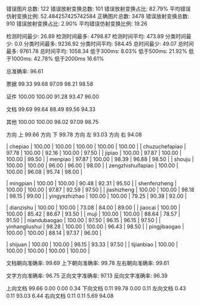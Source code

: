 错误图片总数: 122 错误放射变换总数: 101 错误放射变换占比: 82.79% 平均错误仿射变换比例: 52.484257425742584
正确图片总数: 3478 错误放射变换总数: 910 错误放射变换占比: 2.90% 平均错误仿射变换比例: 19.26

检测时间最少: 26.89 检测时间最多: 4798.87 检测时间平均: 473.89
分类时间最少: 0.0 分类时间最多: 9236.92 分类时间平均: 584.45
总时间最少: 49.07 总时间最多: 9761.78 总时间平均: 1058.34
低于300ms: 8.03% 低于500ms: 21.92% 低于1000ms: 42.78% 低于2000ms 16.61%

总准确率: 96.61 

票据
 99.33 99.68 97.09 98.21 98.58 

证件
 100.00 100.00 91.28 93.47 96.00 

文档
 99.69 99.64 88.49 89.56 94.33 

其他
 100.00 100.00 98.02 97.09 98.75 

方向 上  99.66 
方向 下  99.78 
方向 左  93.03 
方向 右  94.08 

| chepiao |  100.00 | 100.00 | 100.00 | 100.00 | 100.00 |
| chuzuchefapiao |  97.78 | 100.00 | 92.16 | 100.00 | 97.50 |
| jipiao |  100.00 | 97.87 | 100.00 | 100.00 | 99.50 |
| menpiao |  97.87 | 100.00 | 98.39 | 96.88 | 98.50 |
| shouju |  100.00 | 100.00 | 96.00 | 96.00 | 98.00 |
| zengzhishuifapiao |  100.00 | 100.00 | 96.08 | 95.74 | 98.00 |


| mingpian |  100.00 | 100.00 | 90.48 | 92.31 | 95.50 |
| shenfenzheng |  100.00 | 100.00 | 97.87 | 92.59 | 97.50 |
| jiashizheng |  100.00 | 100.00 | 98.18 | 98.15 | 99.00 |
| yingyezhizhao |  100.00 | 100.00 | 79.25 | 90.38 | 92.00 |


| dianzishu |  100.00 | 100.00 | 73.08 | 84.00 | 89.00 |
| jiaocai |  100.00 | 100.00 | 85.42 | 86.67 | 93.50 |
| muji |  100.00 | 100.00 | 88.64 | 78.57 | 91.50 |
| niandubaogao |  100.00 | 97.50 | 96.15 | 96.15 | 97.50 |
| yinhangliushui |  98.28 | 100.00 | 100.00 | 96.43 | 98.50 |
| pingjibaogao |  100.00 | 100.00 | 88.14 | 97.37 | 96.00 |


| shijuan |  100.00 | 100.00 | 96.15 | 93.33 | 97.50 |
| tijianbiao |  100.00 | 100.00 | 100.00 | 100.00 | 100.00 |

文档朝向准确率: 99.69
上下朝向准确率: 99.78
左右朝向准确率: 99.61

文字方向准确率: 96.75
正向文字准确率: 97.13
反向文字准确率: 96.39

上向文档 99.66 0.00 0.00 0.34
下向文档 0.11 99.78 0.00 0.11
左向文档 0.43 0.11 93.03 6.44
右向文档 0.11 0.11 5.69 94.08
